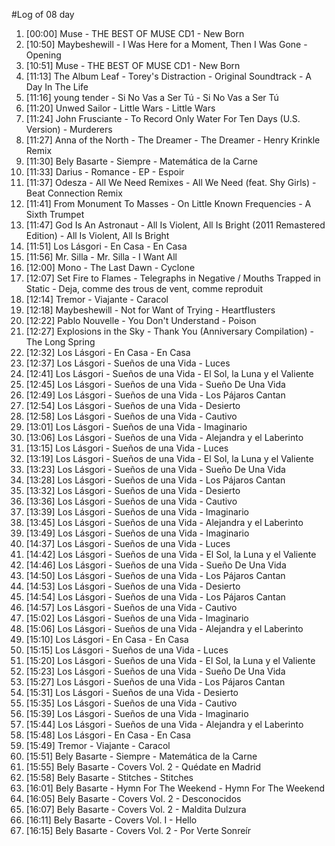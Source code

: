 #Log of 08 day

1. [00:00] Muse - THE BEST OF MUSE CD1 - New Born
1. [10:50] Maybeshewill - I Was Here for a Moment, Then I Was Gone - Opening
1. [10:51] Muse - THE BEST OF MUSE CD1 - New Born
1. [11:13] The Album Leaf - Torey's Distraction - Original Soundtrack - A Day In The Life
1. [11:16] young tender - Si No Vas a Ser Tú - Si No Vas a Ser Tú
1. [11:20] Unwed Sailor - Little Wars - Little Wars
1. [11:24] John Frusciante - To Record Only Water For Ten Days (U.S. Version) - Murderers
1. [11:27] Anna of the North - The Dreamer - The Dreamer - Henry Krinkle Remix
1. [11:30] Bely Basarte - Siempre - Matemática de la Carne
1. [11:33] Darius - Romance - EP - Espoir
1. [11:37] Odesza - All We Need Remixes - All We Need (feat. Shy Girls) - Beat Connection Remix
1. [11:41] From Monument To Masses - On Little Known Frequencies - A Sixth Trumpet
1. [11:47] God Is An Astronaut - All Is Violent, All Is Bright (2011 Remastered Edition) - All Is Violent, All Is Bright
1. [11:51] Los Lásgori - En Casa - En Casa
1. [11:56] Mr. Silla - Mr. Silla - I Want All
1. [12:00] Mono - The Last Dawn - Cyclone
1. [12:07] Set Fire to Flames - Telegraphs in Negative / Mouths Trapped in Static - Deja, comme des trous de vent, comme reproduit
1. [12:14] Tremor - Viajante - Caracol
1. [12:18] Maybeshewill - Not for Want of Trying - Heartflusters
1. [12:22] Pablo Nouvelle - You Don't Understand - Poison
1. [12:27] Explosions in the Sky - Thank You (Anniversary Compilation) - The Long Spring
1. [12:32] Los Lásgori - En Casa - En Casa
1. [12:37] Los Lásgori - Sueños de una Vida - Luces
1. [12:41] Los Lásgori - Sueños de una Vida - El Sol, la Luna y el Valiente
1. [12:45] Los Lásgori - Sueños de una Vida - Sueño De Una Vida
1. [12:49] Los Lásgori - Sueños de una Vida - Los Pájaros Cantan
1. [12:54] Los Lásgori - Sueños de una Vida - Desierto
1. [12:58] Los Lásgori - Sueños de una Vida - Cautivo
1. [13:01] Los Lásgori - Sueños de una Vida - Imaginario
1. [13:06] Los Lásgori - Sueños de una Vida - Alejandra y el Laberinto
1. [13:15] Los Lásgori - Sueños de una Vida - Luces
1. [13:19] Los Lásgori - Sueños de una Vida - El Sol, la Luna y el Valiente
1. [13:23] Los Lásgori - Sueños de una Vida - Sueño De Una Vida
1. [13:28] Los Lásgori - Sueños de una Vida - Los Pájaros Cantan
1. [13:32] Los Lásgori - Sueños de una Vida - Desierto
1. [13:36] Los Lásgori - Sueños de una Vida - Cautivo
1. [13:39] Los Lásgori - Sueños de una Vida - Imaginario
1. [13:45] Los Lásgori - Sueños de una Vida - Alejandra y el Laberinto
1. [13:49] Los Lásgori - Sueños de una Vida - Imaginario
1. [14:37] Los Lásgori - Sueños de una Vida - Luces
1. [14:42] Los Lásgori - Sueños de una Vida - El Sol, la Luna y el Valiente
1. [14:46] Los Lásgori - Sueños de una Vida - Sueño De Una Vida
1. [14:50] Los Lásgori - Sueños de una Vida - Los Pájaros Cantan
1. [14:53] Los Lásgori - Sueños de una Vida - Desierto
1. [14:54] Los Lásgori - Sueños de una Vida - Los Pájaros Cantan
1. [14:57] Los Lásgori - Sueños de una Vida - Cautivo
1. [15:02] Los Lásgori - Sueños de una Vida - Imaginario
1. [15:06] Los Lásgori - Sueños de una Vida - Alejandra y el Laberinto
1. [15:10] Los Lásgori - En Casa - En Casa
1. [15:15] Los Lásgori - Sueños de una Vida - Luces
1. [15:20] Los Lásgori - Sueños de una Vida - El Sol, la Luna y el Valiente
1. [15:23] Los Lásgori - Sueños de una Vida - Sueño De Una Vida
1. [15:27] Los Lásgori - Sueños de una Vida - Los Pájaros Cantan
1. [15:31] Los Lásgori - Sueños de una Vida - Desierto
1. [15:35] Los Lásgori - Sueños de una Vida - Cautivo
1. [15:39] Los Lásgori - Sueños de una Vida - Imaginario
1. [15:44] Los Lásgori - Sueños de una Vida - Alejandra y el Laberinto
1. [15:48] Los Lásgori - En Casa - En Casa
1. [15:49] Tremor - Viajante - Caracol
1. [15:51] Bely Basarte - Siempre - Matemática de la Carne
1. [15:55] Bely Basarte - Covers Vol. 2 - Quédate en Madrid
1. [15:58] Bely Basarte - Stitches - Stitches
1. [16:01] Bely Basarte - Hymn For The Weekend - Hymn For The Weekend
1. [16:05] Bely Basarte - Covers Vol. 2 - Desconocidos
1. [16:07] Bely Basarte - Covers Vol. 2 - Maldita Dulzura
1. [16:11] Bely Basarte - Covers Vol. I - Hello
1. [16:15] Bely Basarte - Covers Vol. 2 - Por Verte Sonreír
